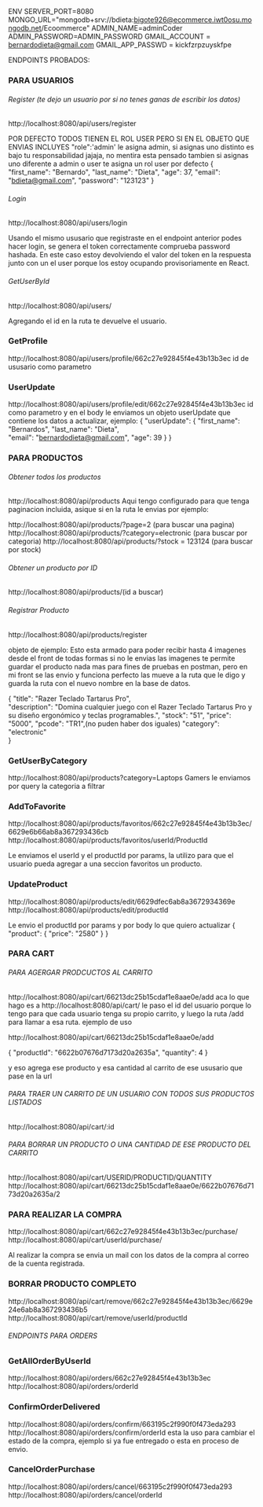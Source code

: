 ENV
SERVER_PORT=8080
MONGO_URL="mongodb+srv://bdieta:bigote926@ecommerce.iwt0osu.mongodb.net/Ecoommerce"
ADMIN_NAME=adminCoder
ADMIN_PASSWORD=ADMIN_PASSWORD
GMAIL_ACCOUNT = bernardodieta@gmail.com
GMAIL_APP_PASSWD = kickfzrpzuyskfpe

ENDPOINTS PROBADOS:
### PARA USUARIOS
###### Register (te dejo un usuario por si no tenes ganas de escribir los datos)

http://localhost:8080/api/users/register

POR DEFECTO TODOS TIENEN EL ROL USER PERO SI EN EL OBJETO QUE ENVIAS INCLUYES "role":'admin' le asigna admin, si asignas uno distinto es bajo tu responsabilidad jajaja, no mentira esta pensado tambien si asignas uno diferente a admin o user te asigna un rol user por defecto
{
    "first_name": "Bernardo",
    "last_name": "Dieta",
    "age": 37,
    "email": "bdieta@gmail.com",
    "password": "123123"
}

###### Login
http://localhost:8080/api/users/login

Usando el mismo ususario que registraste en el endpoint anterior podes hacer login, se genera el token correctamente comprueba password hashada.
En este caso estoy devolviendo el valor del token en la respuesta junto con un el user porque los estoy ocupando provisoriamente en React.

###### GetUserById 
http://localhost:8080/api/users/

Agregando el id en la ruta te devuelve el usuario.

### GetProfile
http://localhost:8080/api/users/profile/662c27e92845f4e43b13b3ec
id de ususario como parametro

### UserUpdate
http://localhost:8080/api/users/profile/edit/662c27e92845f4e43b13b3ec
id como parametro y en el body le enviamos un objeto userUpdate que contiene los datos a actualizar, ejemplo:
{
    "userUpdate": {
        "first_name": "Bernardos",
        "last_name": "Dieta",        
        "email": "bernardodieta@gmail.com",
        "age": 39
    }
}

### PARA PRODUCTOS

###### Obtener todos los productos
http://localhost:8080/api/products
Aqui tengo configurado para que tenga paginacion incluida, asique si en la ruta le envias por ejemplo:

http://localhost:8080/api/products/?page=2 (para buscar una pagina)
http://localhost:8080/api/products/?category=electronic (para buscar por categoria)
http://localhost:8080/api/products/?stock = 123124  (para buscar por stock)


###### Obtener un producto por ID

http://localhost:8080/api/products/(id a buscar)


###### Registrar Producto

http://localhost:8080/api/products/register

objeto de ejemplo:
Esto esta armado para poder recibir hasta 4 imagenes desde el front de todas formas si no le envias las imagenes te permite guardar el producto
nada mas para fines de pruebas en postman, pero en mi front se las envio y funciona perfecto las mueve a la ruta que le digo y guarda la ruta 
con el nuevo nombre en la base de datos.

{
    "title": "Razer Teclado Tartarus Pro",    
    "description": "Domina cualquier juego con el Razer Teclado Tartarus Pro y su diseño ergonómico y teclas programables.",
    "stock": "51",
    "price": "5000", 
    "pcode": "TR1",(no puden haber dos iguales)
    "category": "electronic"    
}

### GetUserByCategory
http://localhost:8080/api/products?category=Laptops Gamers
le enviamos por query la categoria a filtrar

### AddToFavorite
http://localhost:8080/api/products/favoritos/662c27e92845f4e43b13b3ec/6629e6b66ab8a367293436cb
http://localhost:8080/api/products/favoritos/userId/ProductId

Le enviamos el userId y el productId por params, la utilizo para que el usuario pueda agregar a una seccion favoritos un producto.

### UpdateProduct
http://localhost:8080/api/products/edit/6629dfec6ab8a3672934369e
http://localhost:8080/api/products/edit/productId

Le envio el productId por params y por body lo que quiero actualizar
{
    "product": {
        "price": "2580"
    }
}



### PARA CART

###### PARA AGERGAR PRODCUCTOS AL CARRITO

http://localhost:8080/api/cart/66213dc25b15cdaf1e8aae0e/add
aca lo que hago es a http://localhost:8080/api/cart/ le paso el id del usuario porque lo tengo para que cada usuario tenga su propio carrito, y luego la ruta /add para llamar a esa ruta.
ejemplo de uso 

http://localhost:8080/api/cart/66213dc25b15cdaf1e8aae0e/add

{
    "productId": "6622b07676d7173d20a2635a",
    "quantity": 4
}

y eso agrega ese producto y esa cantidad al carrito de ese ususario que pase en la url

###### PARA TRAER UN CARRITO DE UN USUARIO CON TODOS SUS PRODUCTOS LISTADOS

http://localhost:8080/api/cart/:id


###### PARA BORRAR UN PRODUCTO O UNA CANTIDAD DE ESE PRODUCTO DEL CARRITO

http://localhost:8080/api/cart/USERID/PRODUCTID/QUANTITY
http://localhost:8080/api/cart/66213dc25b15cdaf1e8aae0e/6622b07676d7173d20a2635a/2


### PARA REALIZAR LA COMPRA

http://localhost:8080/api/cart/662c27e92845f4e43b13b3ec/purchase/
http://localhost:8080/api/cart/userId/purchase/

Al realizar la compra se envia un mail con los datos de la compra al correo de la cuenta registrada.

### BORRAR PRODUCTO COMPLETO
http://localhost:8080/api/cart/remove/662c27e92845f4e43b13b3ec/6629e24e6ab8a367293436b5
http://localhost:8080/api/cart/remove/userId/productId




###### ENDPOINTS PARA ORDERS

### GetAllOrderByUserId
http://localhost:8080/api/orders/662c27e92845f4e43b13b3ec
http://localhost:8080/api/orders/orderId

### ConfirmOrderDelivered
http://localhost:8080/api/orders/confirm/663195c2f990f0f473eda293
http://localhost:8080/api/orders/confirm/orderId
esta la uso para cambiar el estado de la compra, ejemplo si ya fue entregado o esta en proceso de envio.


### CancelOrderPurchase
http://localhost:8080/api/orders/cancel/663195c2f990f0f473eda293
http://localhost:8080/api/orders/cancel/orderId